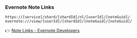 ### Evernote Note Links

```
https://[service]/shard/[shardId]/nl/[userId]/[noteGuid]/
evernote:///view/[userId]/[shardId]/[noteGuid]/[noteGuid]/
```

👉 [Note Links - Evernote Developers](evernote:///view/250936/s2/2a0d09df-0a95-40f5-940a-3416a80b9177/2a0d09df-0a95-40f5-940a-3416a80b9177/)